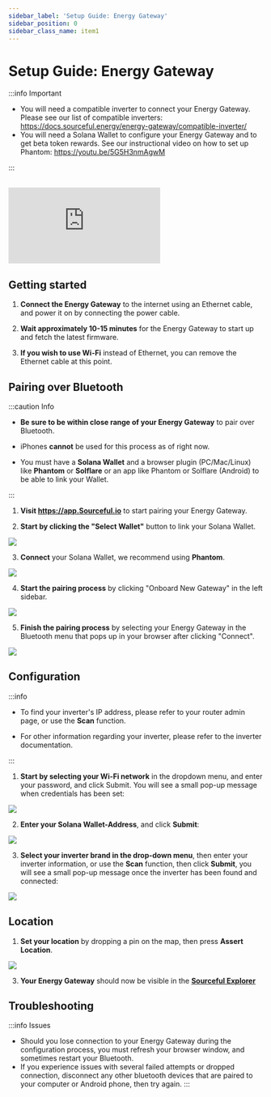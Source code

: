 ```yaml
---
sidebar_label: 'Setup Guide: Energy Gateway'
sidebar_position: 0
sidebar_class_name: item1
---
```


# Setup Guide: Energy Gateway

:::info Important

- You will need a compatible inverter to connect your Energy Gateway. Please see our list of compatible inverters: https://docs.sourceful.energy/energy-gateway/compatible-inverter/
- You will need a Solana Wallet to configure your Energy Gateway and to get beta token rewards. See our instructional video on how to set up Phantom: https://youtu.be/5G5H3nmAgwM

:::

<br/>

<div class="configure-video">
    <iframe src="https://www.youtube.com/embed/3U-8tfRBY6g?si=_G290Uaygq71aTv1" title="YouTube video player" frameborder="0" allow="accelerometer; autoplay; clipboard-write; encrypted-media; gyroscope; picture-in-picture; web-share" referrerpolicy="strict-origin-when-cross-origin" allowfullscreen></iframe>
</div>


## Getting started

1. **Connect the Energy Gateway** to the internet using an Ethernet cable, and power it on by connecting the power cable.

2. **Wait approximately 10-15 minutes** for the Energy Gateway to start up and fetch the latest firmware. 

3. **If you wish to use Wi-Fi** instead of Ethernet, you can remove the Ethernet cable at this point.

## Pairing over Bluetooth

:::caution Info 

- **Be sure to be within close range of your Energy Gateway** to pair over Bluetooth.

- iPhones **cannot** be used for this process as of right now.

- You must have a **Solana Wallet** and a browser plugin (PC/Mac/Linux) like **Phantom** or **Solflare** or an app like Phantom or Solflare (Android) to be able to link your Wallet.

:::

1. **Visit https://app.Sourceful.io** to start pairing your Energy Gateway.


2. **Start by clicking the "Select Wallet"** button to link your Solana Wallet.

![](../static/img/guide/step1.png)

3. **Connect** your Solana Wallet, we recommend using **Phantom**.

![](../static/img/guide/step2.png)

4. **Start the pairing process** by clicking "Onboard New Gateway" in the left sidebar.

![](../static/img/guide/step3.png)

5. **Finish the pairing process** by selecting your Energy Gateway in the Bluetooth menu that pops up in your browser after clicking "Connect".

![](../static/img/guide/step4.png)


## Configuration


:::info

- To find your inverter's IP address, please refer to your router admin page, or use the **Scan** function.

- For other information regarding your inverter, please refer to the inverter documentation.

:::

1. **Start by selecting your Wi-Fi network** in the dropdown menu, and enter your password, and click Submit. You will see a small pop-up message when credentials has been set:

![](../static/img/guide/step5.png)


2. **Enter your Solana Wallet-Address**, and click **Submit**: 

![](../static/img/guide/step6.png)

3. **Select your inverter brand in the drop-down menu**, then enter your inverter information, or use the **Scan** function, then click **Submit**, you will see a small pop-up message once the inverter has been found and connected:

![](../static/img/guide/step8.png)

## Location

1. **Set your location** by dropping a pin on the map, then press **Assert Location**.

![](../static/img/guide/step9.png)

3. **Your Energy Gateway** should now be visible in the [**Sourceful Explorer**](https://explorer.srcful.io)

## Troubleshooting

:::info Issues
- Should you lose connection to your Energy Gateway during the configuration process, you must refresh your browser window, and sometimes restart your Bluetooth.
- If you experience issues with several failed attempts or dropped connection, disconnect any other bluetooth devices that are paired to your computer or Android phone, then try again.
:::
